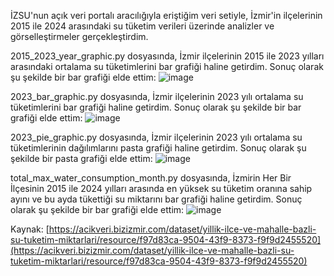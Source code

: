 İZSU'nun açık veri portalı aracılığıyla eriştiğim veri setiyle, İzmir'in ilçelerinin 2015 ile 2024 arasındaki su tüketim verileri üzerinde analizler ve görselleştirmeler gerçekleştirdim.

2015_2023_year_graphic.py dosyasında, İzmir ilçelerinin 2015 ile 2023 yılları arasındaki ortalama su tüketimlerini bar grafiği haline getirdim. Sonuç olarak şu şekilde bir bar grafiği elde ettim:
![image](https://github.com/Seyfettin-Narman/data_visualization_with_matplotlib/assets/105067376/cba8f0ce-9d7c-4b11-ba23-24c672da90e2)


2023_bar_graphic.py dosyasında, İzmir ilçelerinin 2023 yılı ortalama su tüketimlerini bar grafiği haline getirdim. Sonuç olarak şu şekilde bir bar grafiği elde ettim:
![image](https://github.com/Seyfettin-Narman/data_visualization_with_matplotlib/assets/105067376/9925bfca-d773-4eab-a8d9-f2fed7faf1a3)


2023_pie_graphic.py dosyasında, İzmir ilçelerinin 2023 yılı ortalama su tüketimlerinin dağılımlarını pasta grafiği haline getirdim. Sonuç olarak şu şekilde bir pasta grafiği elde ettim:
![image](https://github.com/Seyfettin-Narman/data_visualization_with_matplotlib/assets/105067376/a17170e0-949a-4cf5-bfdd-540ff81a861c)


total_max_water_consumption_month.py dosyasında, İzmirin Her Bir İlçesinin 2015 ile 2024 yılları arasında en yüksek su tüketim oranına sahip ayını ve  bu ayda tükettiği su miktarını bar grafiği haline getirdim.
Sonuç olarak şu şekilde bir bar grafiği elde ettim:
![image](https://github.com/Seyfettin-Narman/data_visualization_with_matplotlib/assets/105067376/e74c62c5-531b-4cb4-a6fb-eb59b646e117)


Kaynak: 
[https://acikveri.bizizmir.com/dataset/yillik-ilce-ve-mahalle-bazli-su-tuketim-miktarlari/resource/f97d83ca-9504-43f9-8373-f9f9d2455520](https://acikveri.bizizmir.com/dataset/yillik-ilce-ve-mahalle-bazli-su-tuketim-miktarlari/resource/f97d83ca-9504-43f9-8373-f9f9d2455520)



